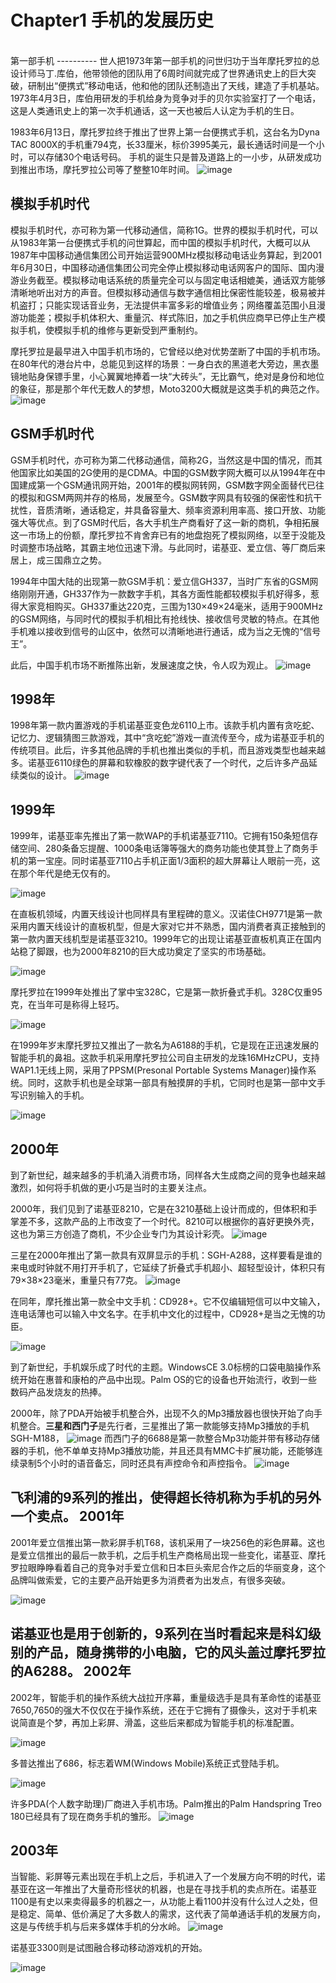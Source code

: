 
Chapter1 手机的发展历史
====================
<br>
第一部手机
----------
世人把1973年第一部手机的问世归功于当年摩托罗拉的总设计师马丁.库伯，他带领他的团队用了6周时间就完成了世界通讯史上的巨大突破，研制出“便携式”移动电话，他和他的团队还制造出了天线，建造了手机基站。1973年4月3日，库伯用研发的手机给身为竞争对手的贝尔实验室打了一个电话，这是人类通讯史上的第一次手机通话，这一天也被后人认定为手机的生日。

1983年6月13日，摩托罗拉终于推出了世界上第一台便携式手机，这台名为Dyna TAC 8000X的手机重794克，长33厘米，标价3995美元，最长通话时间是一个小时，可以存储30个电话号码。
手机的诞生只是普及道路上的一小步，从研发成功到推出市场，摩托罗拉公司等了整整10年时间。
![image]( https://raw.githubusercontent.com/GaoHuijian/AndroidMobileUseGuide/master/images/chapter1/image1.jpeg "Dyna TAC 8000X")


模拟手机时代
-----------
 模拟手机时代，亦可称为第一代移动通信，简称1G。世界的模拟手机时代，可以从1983年第一台便携式手机的问世算起，而中国的模拟手机时代，大概可以从1987年中国移动通信集团公司开始运营900MHz模拟移动电话业务算起，到2001年6月30日，中国移动通信集团公司完全停止模拟移动电话网客户的国际、国内漫游业务截至。模拟移动电话系统的质量完全可以与固定电话相媲美，通话双方能够清晰地听出对方的声音。但模拟移动通信与数字通信相比保密性能较差，极易被并机盗打；只能实现话音业务，无法提供丰富多彩的增值业务；网络覆盖范围小且漫游功能差；模拟手机体积大、重量沉、样式陈旧，加之手机供应商早已停止生产模拟手机，使模拟手机的维修与更新受到严重制约。
 
摩托罗拉是最早进入中国手机市场的，它曾经以绝对优势垄断了中国的手机市场。在80年代的港台片中，总能见到这样的场景：一身白衣的黑道老大旁边，黑衣墨镜地贴身保镖手里，小心翼翼地捧着一块“大砖头”，无比霸气，绝对是身份和地位的象征，那是那个年代无数人的梦想，Moto3200大概就是这类手机的典范之作。
![image]( https://raw.githubusercontent.com/GaoHuijian/AndroidMobileUseGuide/master/images/chapter1/image2.jpeg "Moto")


GSM手机时代
-----------
GSM手机时代，亦可称为第二代移动通信，简称2G，当然这是中国的情况，而其他国家比如美国的2G使用的是CDMA。中国的GSM数字网大概可以从1994年在中国建成第一个GSM通讯网开始，2001年的模拟网转网，GSM数字网全面替代已往的模拟和GSM两网并存的格局，发展至今。GSM数字网具有较强的保密性和抗干扰性，音质清晰，通话稳定，并具备容量大、频率资源利用率高、接口开放、功能强大等优点。到了GSM时代后，各大手机生产商看好了这一新的商机，争相拓展这一市场上的份额，摩托罗拉不肯舍弃已有的地盘抱死了模拟网络，以至于没能及时调整市场战略，其霸主地位迅速下滑。与此同时，诺基亚、爱立信、等厂商后来居上，成三国鼎立之势。

 1994年中国大陆的出现第一款GSM手机：爱立信GH337，当时广东省的GSM网络刚刚开通，GH337作为一款数字手机，其各方面性能都较模拟手机好得多，惹得大家竞相购买。GH337重达220克，三围为130×49×24毫米，适用于900MHz的GSM网络，与同时代的模拟手机相比有抢线快、接收信号灵敏的特点。在其他手机难以接收到信号的山区中，依然可以清晰地进行通话，成为当之无愧的“信号王”。

此后，中国手机市场不断推陈出新，发展速度之快，令人叹为观止。
![image]( https://raw.githubusercontent.com/GaoHuijian/AndroidMobileUseGuide/master/images/chapter1/image3.jpeg "GH337")

1998年
------
 1998年第一款内置游戏的手机诺基亚变色龙6110上市。该款手机内置有贪吃蛇、记忆力、逻辑猜图三款游戏，其中“贪吃蛇”游戏一直流传至今，成为诺基亚手机的传统项目。此后，许多其他品牌的手机也推出类似的手机，而且游戏类型也越来越多。诺基亚6110绿色的屏幕和软橡胶的数字键代表了一个时代，之后许多产品延续类似的设计。
![image]( https://raw.githubusercontent.com/GaoHuijian/AndroidMobileUseGuide/master/images/chapter1/image4.jpeg "诺基亚6110")

1999年
------
1999年，诺基亚率先推出了第一款WAP的手机诺基亚7110。它拥有150条短信存储空间、280条备忘提醒、1000条电话簿等强大的商务功能也使其登上了商务手机的第一宝座。同时诺基亚7110占手机正面1/3面积的超大屏幕让人眼前一亮，这在那个年代是绝无仅有的。

![image]( https://raw.githubusercontent.com/GaoHuijian/AndroidMobileUseGuide/master/images/chapter1/image5.jpeg "诺基亚7110")

在直板机领域，内置天线设计也同样具有里程碑的意义。汉诺佳CH9771是第一款采用内置天线设计的直板机型，但是大家对它并不熟悉，国内消费者真正接触到的第一款内置天线机型是诺基亚3210。1999年它的出现让诺基亚直板机真正在国内站稳了脚跟，也为2000年8210的巨大成功奠定了坚实的市场基础。

![image]( https://raw.githubusercontent.com/GaoHuijian/AndroidMobileUseGuide/master/images/chapter1/image6.jpeg "诺基亚3210")

摩托罗拉在1999年处推出了掌中宝328C，它是第一款折叠式手机。328C仅重95克，在当年可是称得上轻巧。

![image]( https://raw.githubusercontent.com/GaoHuijian/AndroidMobileUseGuide/master/images/chapter1/image7.jpeg "掌中宝328C")

在1999年岁末摩托罗拉又推出了一款名为A6188的手机，它是现在正迅速发展的智能手机的鼻祖。这款手机采用摩托罗拉公司自主研发的龙珠16MHzCPU，支持WAP1.1无线上网，采用了PPSM(Presonal Portable Systems Manager)操作系统。同时，这款手机也是全球第一部具有触摸屏的手机，它同时也是第一部中文手写识别输入的手机。

![image]( https://raw.githubusercontent.com/GaoHuijian/AndroidMobileUseGuide/master/images/chapter1/image8.jpeg "A6188" )

2000年
------
 到了新世纪，越来越多的手机涌入消费市场，同样各大生成商之间的竞争也越来越激烈，如何将手机做的更小巧是当时的主要关注点。

 2000年，我们见到了诺基亚8210，它是在3210基础上设计而成的，但体积和手掌差不多，这款产品的上市改变了一个时代。8210可以根据你的喜好更换外壳，这也为第三方创造了商机，不少企业专门为其设计彩壳。
![image]( https://raw.githubusercontent.com/GaoHuijian/AndroidMobileUseGuide/master/images/chapter1/image9.jpeg "8210" )

三星在2000年推出了第一款具有双屏显示的手机：SGH-A288，这样要看是谁的来电或时钟就不用打开手机了，它延续了折叠式手机超小、超轻型设计，体积只有79×38×23毫米，重量只有77克。
![image]( https://raw.githubusercontent.com/GaoHuijian/AndroidMobileUseGuide/master/images/chapter1/image10.jpeg "SGH-A288")

在同年，摩托推出第一款全中文手机：CD928+。它不仅编辑短信可以中文输入，连电话薄也可以输入中文名字。在手机中文化的过程中，CD928+是当之无愧的功臣。

![image]( https://raw.githubusercontent.com/GaoHuijian/AndroidMobileUseGuide/master/images/chapter1/image11.jpeg "CD928+")

到了新世纪，手机娱乐成了时代的主题。WindowsCE 3.0标榜的口袋电脑操作系统开始在惠普和康柏的产品中出现。Palm OS的它的设备也开始流行，收到一些数码产品发烧友的热捧。

2000年，除了PDA开始被手机整合外，出现不久的Mp3播放器也很快开始了向手机整合。**三星和西门子**是先行者，三星推出了第一款能够支持Mp3播放的手机SGH-M188，
![image]( https://raw.githubusercontent.com/GaoHuijian/AndroidMobileUseGuide/master/images/chapter1/image12_1.jpeg "三星SGH-M188")
而西门子的6688是第一款整合Mp3功能并带有移动存储器的手机，他不单单支持Mp3播放功能，并且还具有MMC卡扩展功能，还能够连续录制5个小时的语音备忘，同时还具有声控命令和声控指令。
![image]( https://raw.githubusercontent.com/GaoHuijian/AndroidMobileUseGuide/master/images/chapter1/image12_2.jpeg "西门子6688")

飞利浦的9系列的推出，使得超长待机称为手机的另外一个卖点。
2001年
-----
2001年爱立信推出第一款彩屏手机T68，该机采用了一块256色的彩色屏幕。这也是爱立信推出的最后一款手机，之后手机生产商格局出现一些变化，诺基亚、摩托罗拉眼睁睁看着自己的竞争对手爱立信和日本巨头索尼合作之后的华丽变身，这个品牌叫做索爱，它的主要产品开始更多为消费者为出发点，有很多突破。

![image]( https://raw.githubusercontent.com/GaoHuijian/AndroidMobileUseGuide/master/images/chapter1/image13.jpeg "T68")

诺基亚也是用于创新的，9系列在当时看起来是科幻级别的产品，随身携带的小电脑，它的风头盖过摩托罗拉的A6288。
2002年
-----
2002年，智能手机的操作系统大战拉开序幕，重量级选手是具有革命性的诺基亚7650,7650的强大不仅仅在于操作系统，还在于它拥有了摄像头，这对于手机来说简直是个梦，再加上彩屏、滑盖，这些后来都成为智能手机的标准配置。

![image]( https://raw.githubusercontent.com/GaoHuijian/AndroidMobileUseGuide/master/images/chapter1/image14.jpeg "7650")

多普达推出了686，标志着WM(Windows Mobile)系统正式登陆手机。

![image]( https://raw.githubusercontent.com/GaoHuijian/AndroidMobileUseGuide/master/images/chapter1/image15.jpeg "多普达")


许多PDA(个人数字助理)厂商进入手机市场。Palm推出的Palm Handspring Treo 180已经具有了现在商务手机的雏形。
![image]( https://raw.githubusercontent.com/GaoHuijian/AndroidMobileUseGuide/master/images/chapter1/image16.jpeg "Palm 180")


2003年
-----
当智能、彩屏等元素出现在手机上之后，手机进入了一个发展方向不明的时代，诺基亚在这一年推出了大量奇形怪状的机器，也是在寻找手机的卖点所在。诺基亚1100是有史以来卖得最多的机器之一，从功能上看1100并没有什么过人之处，但是稳定、简单、低价满足了大多数人的需求，这代表了简单通话手机的发展方向，这是与传统手机与后来多媒体手机的分水岭。
![image]( https://raw.githubusercontent.com/GaoHuijian/AndroidMobileUseGuide/master/images/chapter1/image17.jpeg "诺基亚1100")

诺基亚3300则是试图融合移动移动游戏机的开始。

![image]( https://raw.githubusercontent.com/GaoHuijian/AndroidMobileUseGuide/master/images/chapter1/image17_1.jpeg "诺基亚3300")